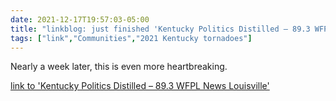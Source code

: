 ```yaml
---
date: 2021-12-17T19:57:03-05:00
title: "linkblog: just finished 'Kentucky Politics Distilled – 89.3 WFPL News Louisville'"
tags: ["link","Communities","2021 Kentucky tornadoes"]
---
```

Nearly a week later, this is even more heartbreaking.
 
[link to 'Kentucky Politics Distilled – 89.3 WFPL News Louisville'](https://wfpl.org/category/kentucky-politics-distilled/)
